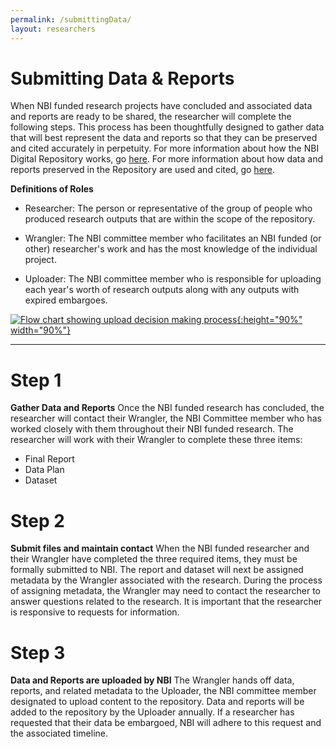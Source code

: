 ```yaml
---
permalink: /submittingData/
layout: researchers
---
```


# Submitting Data & Reports
When NBI funded research projects have concluded and associated data and reports are ready to be shared, the researcher will complete the following steps. This process has been thoughtfully designed to gather data that will best represent the data and reports so that they can be preserved and cited accurately in perpetuity. For more information about how the NBI Digital Repository works, go [here](https://nantucketbiodiversity.github.io/NBIdigitalrepo/about/). For more information about how data and reports preserved in the Repository are used and cited, go [here](https://nantucketbiodiversity.github.io/NBIdigitalrepo/usingData/).

**Definitions of Roles**

- Researcher: The person or representative of the group of people who produced research outputs that are within the scope of the repository.

- Wrangler: The NBI committee member who facilitates an NBI funded (or other) researcher's work and has the most knowledge of the individual project.

- Uploader: The NBI committee member who is responsible for uploading each year's worth of research outputs along with any outputs with expired embargoes.

<a href="https://raw.githubusercontent.com/nantucketbiodiversity/NBIdigitalrepo/master/docs/assets/images/workflow.jpeg">![Flow chart showing upload decision making process](https://raw.githubusercontent.com/nantucketbiodiversity/NBIdigitalrepo/master/docs/assets/images/workflow.jpeg "Flowchart showing workflow moving a research output from researcher to upload"){:height="90%" width="90%"}
</a>

---

# Step 1 
**Gather Data and Reports**
Once the NBI funded research has concluded, the researcher will contact their Wrangler, the NBI Committee member who has worked closely with them throughout their NBI funded research. The researcher will work with their Wrangler to complete these three items:

- Final Report
- Data Plan
- Dataset

# Step 2
**Submit files and maintain contact**
When the NBI funded researcher and their Wrangler have completed the three required items, they must be formally submitted to NBI. The report and dataset will next be assigned metadata by the Wrangler associated with the research. During the process of assigning metadata, the Wrangler may need to contact the researcher to answer questions related to the research. It is important that the researcher is responsive to requests for information.

# Step 3
**Data and Reports are uploaded by NBI**
The Wrangler hands off data, reports, and related metadata to the Uploader, the NBI committee member designated to upload content to the repository. Data and reports will be added to the repository by the Uploader annually. If a researcher has requested that their data be embargoed, NBI will adhere to this request and the associated timeline. 
